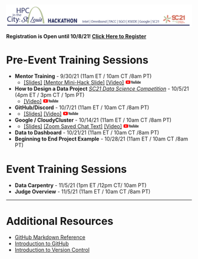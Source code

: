 ![hpcinthecity_header_logo](images/hpcinthecity_header_logo.png)

**Registration is Open until 10/8/21! [Click Here to Register](https://forms.gle/tJEp3yDQf9ZuXsrB9)**

# Pre-Event Training Sessions
* **Mentor Training** - 9/30/21  (11am ET / 10am CT /8am PT)
  * [[Slides]](Training_Slides/Mentor%20Training.pdf) [[Mentor Mini-Hack Slide]](Training_Slides/Mentor%20Mini-Hack%20Slide.pdf) [[Video]](https://youtu.be/nOs3yW-ZlOg) [![YouTube](logos/youtube-logo-sm.png)](https://www.youtube.com/playlist?list=PLk7G3_iq2ijTSBy_JwLSXSKjyga6nYFC9)
* **How to Design a Data Project** [*SC21 Data Science Competition*](https://sc21.supercomputing.org/program/studentssc/data-science-competition/) - 10/5/21 (4pm ET / 3pm CT / 1pm PT)
  * [[Video]](https://youtu.be/Z9OYiRYvRJg) [![YouTube](logos/youtube-logo-sm.png)](https://www.youtube.com/playlist?list=PLk7G3_iq2ijTSBy_JwLSXSKjyga6nYFC9)
* **GitHub/Discord** - 10/7/21 (11am ET / 10am CT /8am PT)
 * * [[Slides]](Training_Slides/Discord%20and%20GitHub%20Training.pdf)  [[Video]](https://youtu.be/zoG9BrLTxQE) [![YouTube](logos/youtube-logo-sm.png)](https://www.youtube.com/playlist?list=PLk7G3_iq2ijTSBy_JwLSXSKjyga6nYFC9)
* **Google / CloudyCluster** - 10/14/21 (11am ET / 10am CT /8am PT)
 * * [[Slides]](Training_Slides/Google%20and%20CloudyCluster%20Training.pdf) [[Zoom Saved Chat Text]](Training_Slides/Zoom%20chat%20from%20Google%20and%20CloudyCluster%20Training.txt) [[Video]](https://youtu.be/0zEyMFndG5E) [![YouTube](logos/youtube-logo-sm.png)](https://www.youtube.com/playlist?list=PLk7G3_iq2ijTSBy_JwLSXSKjyga6nYFC9) 
* **Data to Dashboard** - 10/21/21 (11am ET / 10am CT /8am PT)
* **Beginning to End Project Example** - 10/28/21 (11am ET / 10am CT /8am PT)

# Event Training Sessions
* **Data Carpentry** - 11/5/21 (1pm ET /12pm CT/ 10am PT)
* **Judge Overview** - 11/5/21 (11am ET / 10am CT /8am PT)

---
# Additional Resources
* [GitHub Markdown Reference](https://github.github.com/gfm)  
* [Introduction to GitHub](https://lab.github.com/githubtraining/introduction-to-github)
* [Introduction to Version Control](https://swcarpentry.github.io/git-novice/)
